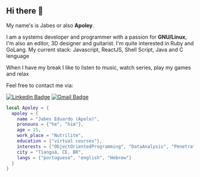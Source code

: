 ## Hi there 👋

My name's is Jabes or also __Apoley__.

I am a systems developer and programmer with a passion for **GNU/Linux**, I'm also an editor, 3D designer and guitarist. I'm quite interested in Ruby and GoLang. My current stack: Javascript, ReactJS, Shell Script, Java and C lenguage

When I have my break I like to listen to music, watch series, play my games and relax

 Feel free to contact me via:

[![Linkedin Badge](https://img.shields.io/badge/-apoley-blue?style=flat&logo=Linkedin&logoColor=white&link=https://www.linkedin.com/in/apoley/)](https://www.linkedin.com/in/apoley/)
[![Gmail Badge](https://img.shields.io/badge/-apoley@gmail.com-d14836?style=flat&logo=Gmail&logoColor=white&link=mailto:mailto:kodaiwya@gmail.com)](mailto:kodaiwya@gmail.com)

~~~lua
local Apoley = {
  apoley = {
    name = "Jabes Eduardo (Apolo)",
    pronouns = {"he", "him"},
    age = 15,
    work_place = "Nutrilite",
    education = {"virtual courses"},
    interests = {"ObjectOrientedProgramming", "DataAnalysis", "PenetrationTesting"},
    city = "Tianguá, CE, BR",
    langs = {"portuguese", "english", "Hebrew"}
  }
}

~~~
